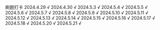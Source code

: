 刷题打卡
2024.4.29 √
2024.4.30 √
2024.5.3 √
2024.5.4 √
2024.5.5 √
2024.5.6 √
2024.5.7 √
2024.5.8 √
2024.5.9 √
2024.5.10 √
2024.5.11 √
2024.5.12 √
2024.5.13 √
2024.5.14 √
2024.5.15 √
2024.5.16 √
2024.5.17 √
2024.5.18 √
2024.5.20 √
2024.5.21 √
